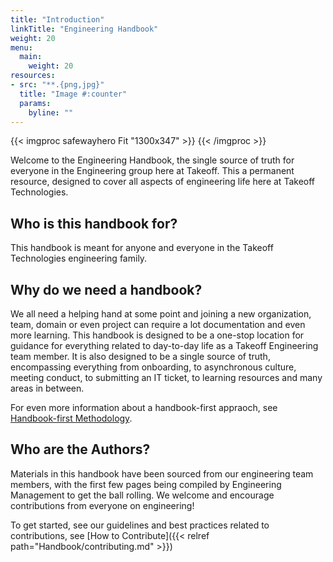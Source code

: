 ```yaml
---
title: "Introduction"
linkTitle: "Engineering Handbook"
weight: 20
menu:
  main:
    weight: 20
resources:
- src: "**.{png,jpg}"
  title: "Image #:counter"
  params:
    byline: ""
---
```



{{< imgproc safewayhero Fit "1300x347" >}}
{{< /imgproc >}}



Welcome to the Engineering Handbook, the single source of truth for everyone in the Engineering group here at Takeoff. This a permanent resource, designed to cover all aspects of engineering life here at Takeoff Technologies.


## Who is this handbook for?
This handbook is meant for anyone and everyone in the Takeoff Technologies engineering family.


## Why do we need a handbook?
We all need a helping hand at some point and joining a new organization, team, domain or even project can require a lot documentation and even more learning. This handbook is designed to be a one-stop location for guidance for everything related to day-to-day life as a Takeoff Engineering team member. 
It is also designed to be a single source of truth, encompassing everything from onboarding, to asynchronous culture, meeting conduct, to submitting an IT ticket, to learning resources and many areas in between.

For even more information about a handbook-first appraoch, see [Handbook-first Methodology](/handbook_first.html).

## Who are the Authors?
Materials in this handbook have been sourced from our engineering team members, with the first few pages being compiled by Engineering Management to get the ball rolling. We welcome and encourage contributions from everyone on engineering! 

To get started, see our guidelines and best practices related to contributions, see [How to Contribute]({{< relref path="Handbook/contributing.md" >}})


